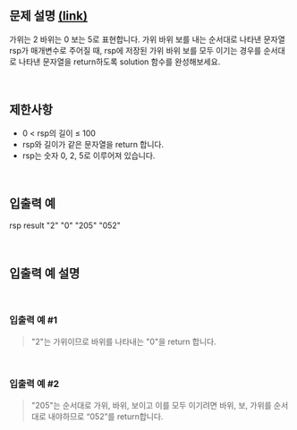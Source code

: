 ## 문제 설명 [(link)](https://school.programmers.co.kr/learn/courses/30/lessons/120839?language=javascript)

가위는 2 바위는 0 보는 5로 표현합니다. 가위 바위 보를 내는 순서대로 나타낸 문자열 rsp가 매개변수로 주어질 때, rsp에 저장된 가위 바위 보를 모두 이기는 경우를 순서대로 나타낸 문자열을 return하도록 solution 함수를 완성해보세요.

<br>

## 제한사항

- 0 < rsp의 길이 ≤ 100
- rsp와 길이가 같은 문자열을 return 합니다.
- rsp는 숫자 0, 2, 5로 이루어져 있습니다.

<br>

## 입출력 예

rsp result
"2" "0"
"205" "052"

<br>

## 입출력 예 설명

<br>

### 입출력 예 #1

> "2"는 가위이므로 바위를 나타내는 "0"을 return 합니다.

<br>

### 입출력 예 #2

> "205"는 순서대로 가위, 바위, 보이고 이를 모두 이기려면 바위, 보, 가위를 순서대로 내야하므로 “052”를 return합니다.
